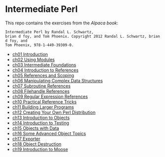 # Intermediate Perl
This repo contains the exercises from the _Alpaca book_:

```
Intermediate Perl by Randal L. Schwartz,
brian d foy, and Tom Phoenix. Copyright 2012 Randal L. Schwartz, brian d foy, and
Tom Phoenix, 978-1-449-39309-0.
```
- [ch01 Introduction](ch01/)
- [ch02 Using Modules](ch02/)
- [ch03 Intermediate Foundations](ch03/)
- [ch04 Introduction to References](ch04/)
- [ch05 References and Scoping](ch05/)
- [ch06 Manipulating Complex Data Structures](ch06/)
- [ch07 Subroutine References](ch07/)
- [ch08 Filehandle References](ch08/)
- [ch09 Regular Expression References](ch09/)
- [ch10 Practical Reference Tricks](ch10/)
- [ch11 Building Larger Programs](ch11/)
- [ch12 Creating Your Own Perl Distribution](ch12/)
- [ch13 Introduction to Objects](ch13/)
- [ch14 Introduction to Testing](ch14/)
- [ch15 Objects with Data](ch15/)
- [ch16 Some Advanced Object Topics](ch16/)
- [ch17 Exporter](ch17/)
- [ch18 Object Destruction](ch18/)
- [ch19 Introduction to Moose](ch19/)
